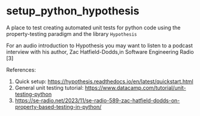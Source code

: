 # setup_python_hypothesis

A place to test creating automated unit tests for python code using the property-testing paradigm and the library `Hypothesis`

For an audio introduction to Hypothesis you may want to listen to a podcast interview with his author, Zac Hatfield-Dodds,in Software Engineering Radio [3]

References:

1. Quick setup: https://hypothesis.readthedocs.io/en/latest/quickstart.html
2. General unit testing tutorial: https://www.datacamp.com/tutorial/unit-testing-python
3. https://se-radio.net/2023/11/se-radio-589-zac-hatfield-dodds-on-property-based-testing-in-python/
